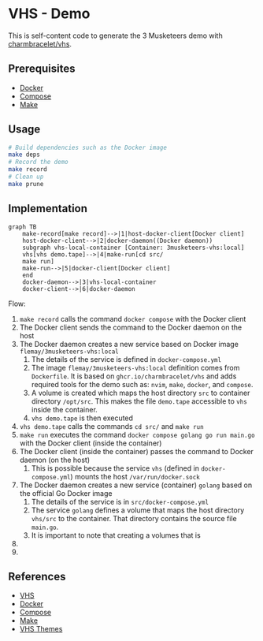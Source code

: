 # VHS - Demo

This is self-content code to generate the 3 Musketeers demo with [charmbracelet/vhs](https://github.com/charmbracelet/vhs).

## Prerequisites

- [Docker](https://www.docker.com/)
- [Compose](https://docs.docker.com/compose/)
- [Make](https://www.gnu.org/software/make/)

## Usage

```bash
# Build dependencies such as the Docker image
make deps
# Record the demo
make record
# Clean up
make prune
```

## Implementation

```mermaid
graph TB
    make-record[make record]-->|1|host-docker-client[Docker client]
    host-docker-client-->|2|docker-daemon((Docker daemon))
    subgraph vhs-local-container [Container: 3musketeers-vhs:local]
    vhs[vhs demo.tape]-->|4|make-run[cd src/
    make run]
    make-run-->|5|docker-client[Docker client]
    end
    docker-daemon-->|3|vhs-local-container
    docker-client-->|6|docker-daemon
```

Flow:

1. `make record` calls the command `docker compose` with the Docker client
2. The Docker client sends the command to the Docker daemon on the host
3. The Docker daemon creates a new service based on Docker image `flemay/3musketeers-vhs:local`
	1. The details of the service is defined in `docker-compose.yml`
	1. The image `flemay/3musketeers-vhs:local` definition comes from `Dockerfile`. It is based on `ghcr.io/charmbracelet/vhs` and adds required tools for the demo such as: `nvim`, `make`, `docker`, and `compose`.
	1. A volume is created which maps the host directory `src` to container directory `/opt/src`. This makes the file `demo.tape` accessible to `vhs` inside the container.
	1. `vhs demo.tape` is then executed
4. `vhs demo.tape` calls the commands `cd src/` and `make run`
5. `make run` executes the command `docker compose golang go run main.go` with the Docker client (inside the container)
6. The Docker client (inside the container) passes the command to Docker daemon (on the host)
	1. This is possible because the service `vhs` (defined in `docker-compose.yml`) mounts the host `/var/run/docker.sock`
7. The Docker daemon creates a new service (container) `golang` based on the official Go Docker image
	1. The details of the service is in `src/docker-compose.yml`
	1. The service `golang` defines a volume that maps the host directory `vhs/src` to the container. That directory contains the source file `main.go`.
	1. It is important to note that creating a volumes that is
8.
9.

## References

- [VHS](https://github.com/charmbracelet/vhs)
- [Docker](https://www.docker.com/)
- [Compose](https://docs.docker.com/compose/)
- [Make](https://www.gnu.org/software/make/)
- [VHS Themes](https://github.com/flemay/vhs-themes)
